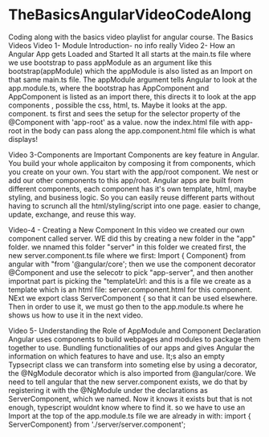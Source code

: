 # TheBasicsAngularVideoCodeAlong
Coding along with the basics video playlist for angular course. 
The Basics Videos
Video 1- Module Introduction- no info really
Video 2- How an Angular App gets Loaded and Started
It all starts at the main.ts file where we use bootstrap to pass appModule as an argument like this   bootstrap(appModule) which the appModule is also listed as an Import on that same main.ts file. The appModule argument tells Angular to look at the app.module.ts, where the bootstrap has AppComponent and AppComponent is listed as an import there, this directs it to look at the app components , possible the css, html, ts. Maybe it looks at the app. component. ts first and sees the setup for the selector property of the @Component with 'app-root' as a value. now the index.html file with app-root in the body can pass along the app.component.html file which is what displays!

Video 3-Components are Important
Components are key feature in Angular. You build your whole applicaiton by composing it from components, which you create on your own. You start with the app/root component. We nest or add our other components to this app/root.
Angular apps are built from different components, each component has it's own template, html, maybe styling, and business logic. So you can easily reuse different parts without having to scrunch all the html/styling/script into one page. easier to change, update, exchange, and reuse this way. 

Video-4 - Creating a New Component
In this video we created our own component called server. WE did this by creating a new folder in the "app" folder. we nnamed this folder "server" in this folder we created first, the new server.component.ts file where we first:
Import { Component} from angular with "from '@angular/core'; then we use the component decorator @Component and use the selecotr to pick "app-server", and then  another importnat part is picking the "templateUrl: and this is a file we create as a template which is an html file: server.component.html for this component.  NExt we export class ServerComponent {   so that it can be used elsewhere. Then in order to use it, we must go then to the app.module.ts where he shows us how to use it in the next video. 

Video 5- Understanding the Role of AppModule and Component Declaration
Angular uses components to build webpages and modules to package them together to use. Bundling functionalities of our apps and gives Angular the information on which features to have and use. It;s also an empty Typsecript class we can transform into someting else by using a decorator, the @NgModule decorator which is also imported from @angular/core.  We need to tell angular that the new server.component exists, we do that by registering it with the @NgModule under the declarations as ServerComponent, which we named. Now it knows it exists but that is not enough, typescript wouldnt know where to find it. so we have to use an Import at the top of the app.module.ts file  we are already in with: import { ServerComponent} from './server/server.component';



































